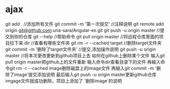 # ajax

git add . //添加所有文件
git commit -m '第一次提交' //注释说明
git remote add origin git@github.com:una-sara/Angular-ex.git
git push -u origin master //提交到你的仓库
git --help //帮助命令
git pull origin master //将远程仓库里面的项目拉下来
dir //查看有哪些文件夹
git rm -r --cached target //删除target文件夹
git commit -m '删除了target文件夹' //提交,添加操作说明
git push -u origin master //将本次更改更新到github项目上去
如何在github上删除某个文件
输入git pull origin master把github上的文件重新
输入命令dir查看目录下的文件
再输入命令git rm -r --cached image删除磁盘上的image文件
再输入git commit -m '删除了image'提交添加说明
最后输入git push -u origin master更新github仓库
imgage文件就成功删除，项目上添加了 '删除image'的说明



